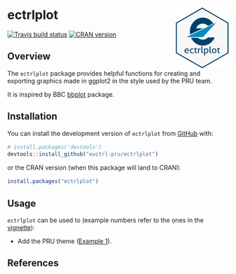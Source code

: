 
<!-- README.md is generated from README.Rmd. Please edit that file -->

# ectrlplot <img src="man/figures/logo.svg" align="right" height="139" />

[![Travis build
status](https://travis-ci.org/euctrl-pru/ectrlplot.svg?branch=master)](https://travis-ci.org/euctrl-pru/ectrlplot)
[![CRAN
version](https://www.r-pkg.org/badges/version/ectrlplot)](https://cran.r-project.org/package=ectrlplot)

## Overview

The `ectrlplot` package provides helpful functions for creating and
exporting graphics made in ggplot2 in the style used by the PRU team.

It is inspired by BBC [bbplot](https://github.com/bbc/bbplot) package.

## Installation

You can install the development version of `ectrlplot` from
[GitHub](https://github.com/euctrl-pru/ectrlplot) with:

``` r
# install.packages('devtools')
devtools::install_github("euctrl-pru/ectrlplot")
```

or the CRAN version (when this package will land to CRAN):

``` r
install.packages("ectrlplot")
```

## Usage

`ectrlplot` can be used to (example numbers refer to the ones in the
[vignette](https://ectrlplot.ansperformance.eu/articles/my-vignette.html "ectrlplot vignette")):

  - Add the PRU theme ([Example
    1](https://ectrlplot.ansperformance.eu/articles/my-vignette.html#example-01 "Example 1")).

## References
